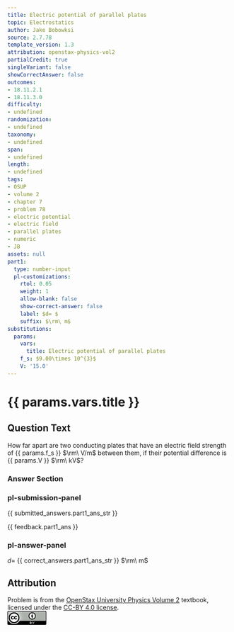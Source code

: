 ```yaml
---
title: Electric potential of parallel plates
topic: Electrostatics
author: Jake Bobowksi
source: 2.7.78
template_version: 1.3
attribution: openstax-physics-vol2
partialCredit: true
singleVariant: false
showCorrectAnswer: false
outcomes:
- 18.11.2.1
- 18.11.3.0
difficulty:
- undefined
randomization:
- undefined
taxonomy:
- undefined
span:
- undefined
length:
- undefined
tags:
- OSUP
- volume 2
- chapter 7
- problem 78
- electric potential
- electric field
- parallel plates
- numeric
- JB
assets: null
part1:
  type: number-input
  pl-customizations:
    rtol: 0.05
    weight: 1
    allow-blank: false
    show-correct-answer: false
    label: $d= $
    suffix: $\rm\ m$
substitutions:
  params:
    vars:
      title: Electric potential of parallel plates
    f_s: $9.00\times 10^{3}$
    V: '15.0'
---
```

# {{ params.vars.title }}

## Question Text

How far apart are two conducting plates that have an electric field strength of {{ params.f_s }} $\rm\ V/m$ between them, if their potential difference is {{ params.V }} $\rm\ kV$?

### Answer Section

### pl-submission-panel

{{ submitted_answers.part1_ans_str }}

{{ feedback.part1_ans }}

### pl-answer-panel

$d=$ {{ correct_answers.part1_ans_str }} $\rm\ m$

## Attribution

Problem is from the [OpenStax University Physics Volume 2](https://openstax.org/details/books/university-physics-volume-2) textbook, licensed under the [CC-BY 4.0 license](https://creativecommons.org/licenses/by/4.0/).<br>![Image representing the Creative Commons 4.0 BY license.](https://raw.githubusercontent.com/firasm/bits/master/by.png)